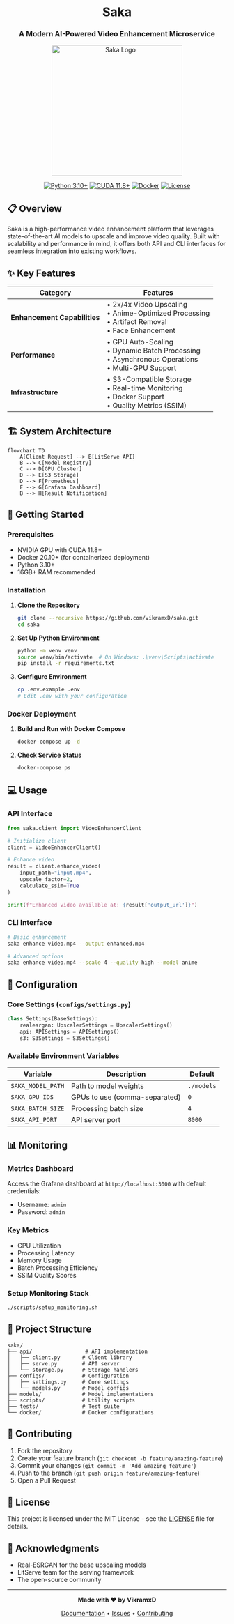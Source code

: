 <div align='center'>

# Saka
### A Modern AI-Powered Video Enhancement Microservice

<img src="https://pplx-res.cloudinary.com/image/upload/v1738005540/user_uploads/NmCTpsdXUngkQDQ/Ideogram-V2-Image.jpg" alt="Saka Logo" width="300"/>

[![Python 3.10+](https://img.shields.io/badge/python-3.10+-blue.svg)](https://www.python.org/downloads/)
[![CUDA 11.8+](https://img.shields.io/badge/CUDA-11.8+-green.svg)](https://developer.nvidia.com/cuda-toolkit)
[![Docker](https://img.shields.io/badge/Docker-20.10+-blue.svg)](https://www.docker.com/)
[![License](https://img.shields.io/badge/license-MIT-blue.svg)](LICENSE)

</div>

## 📋 Overview

Saka is a high-performance video enhancement platform that leverages state-of-the-art AI models to upscale and improve video quality. Built with scalability and performance in mind, it offers both API and CLI interfaces for seamless integration into existing workflows.

## ✨ Key Features

| Category | Features |
|----------|----------|
| **Enhancement Capabilities** | • 2x/4x Video Upscaling<br>• Anime-Optimized Processing<br>• Artifact Removal<br>• Face Enhancement |
| **Performance** | • GPU Auto-Scaling<br>• Dynamic Batch Processing<br>• Asynchronous Operations<br>• Multi-GPU Support |
| **Infrastructure** | • S3-Compatible Storage<br>• Real-time Monitoring<br>• Docker Support<br>• Quality Metrics (SSIM) |

## 🏗 System Architecture

```mermaid
flowchart TD
    A[Client Request] --> B[LitServe API]
    B --> C[Model Registry]
    C --> D[GPU Cluster]
    D --> E[S3 Storage]
    D --> F[Prometheus]
    F --> G[Grafana Dashboard]
    B --> H[Result Notification]
```

## 🚀 Getting Started

### Prerequisites

- NVIDIA GPU with CUDA 11.8+
- Docker 20.10+ (for containerized deployment)
- Python 3.10+
- 16GB+ RAM recommended

### Installation

1. **Clone the Repository**
   ```bash
   git clone --recursive https://github.com/vikramxD/saka.git
   cd saka
   ```

2. **Set Up Python Environment**
   ```bash
   python -m venv venv
   source venv/bin/activate  # On Windows: .\venv\Scripts\activate
   pip install -r requirements.txt
   ```

3. **Configure Environment**
   ```bash
   cp .env.example .env
   # Edit .env with your configuration
   ```

### Docker Deployment

1. **Build and Run with Docker Compose**
   ```bash
   docker-compose up -d
   ```

2. **Check Service Status**
   ```bash
   docker-compose ps
   ```

## 💻 Usage

### API Interface

```python
from saka.client import VideoEnhancerClient

# Initialize client
client = VideoEnhancerClient()

# Enhance video
result = client.enhance_video(
    input_path="input.mp4",
    upscale_factor=2,
    calculate_ssim=True
)

print(f"Enhanced video available at: {result['output_url']}")
```

### CLI Interface

```bash
# Basic enhancement
saka enhance video.mp4 --output enhanced.mp4

# Advanced options
saka enhance video.mp4 --scale 4 --quality high --model anime
```

## 🔧 Configuration

### Core Settings (`configs/settings.py`)

```python
class Settings(BaseSettings):
    realesrgan: UpscalerSettings = UpscalerSettings()
    api: APISettings = APISettings()
    s3: S3Settings = S3Settings()
```

### Available Environment Variables

| Variable | Description | Default |
|----------|-------------|---------|
| `SAKA_MODEL_PATH` | Path to model weights | `./models` |
| `SAKA_GPU_IDS` | GPUs to use (comma-separated) | `0` |
| `SAKA_BATCH_SIZE` | Processing batch size | `4` |
| `SAKA_API_PORT` | API server port | `8000` |

## 📊 Monitoring

### Metrics Dashboard

Access the Grafana dashboard at `http://localhost:3000` with default credentials:
- Username: `admin`
- Password: `admin`

### Key Metrics

- GPU Utilization
- Processing Latency
- Memory Usage
- Batch Processing Efficiency
- SSIM Quality Scores

### Setup Monitoring Stack

```bash
./scripts/setup_monitoring.sh
```

## 📁 Project Structure

```
saka/
├── api/                 # API implementation
│   ├── client.py       # Client library
│   ├── serve.py        # API server
│   └── storage.py      # Storage handlers
├── configs/            # Configuration
│   ├── settings.py     # Core settings
│   └── models.py       # Model configs
├── models/             # Model implementations
├── scripts/            # Utility scripts
├── tests/              # Test suite
└── docker/             # Docker configurations
```

## 🤝 Contributing

1. Fork the repository
2. Create your feature branch (`git checkout -b feature/amazing-feature`)
3. Commit your changes (`git commit -m 'Add amazing feature'`)
4. Push to the branch (`git push origin feature/amazing-feature`)
5. Open a Pull Request

## 📝 License

This project is licensed under the MIT License - see the [LICENSE](LICENSE) file for details.

## 🙏 Acknowledgments

- Real-ESRGAN for the base upscaling models
- LitServe team for the serving framework
- The open-source community

---

<div align="center">

**Made with ❤️ by VikramxD**

[Documentation](https://saka-docs.example.com) •
[Issues](https://github.com/vikramxD/saka/issues) •
[Contributing](CONTRIBUTING.md)

</div>
